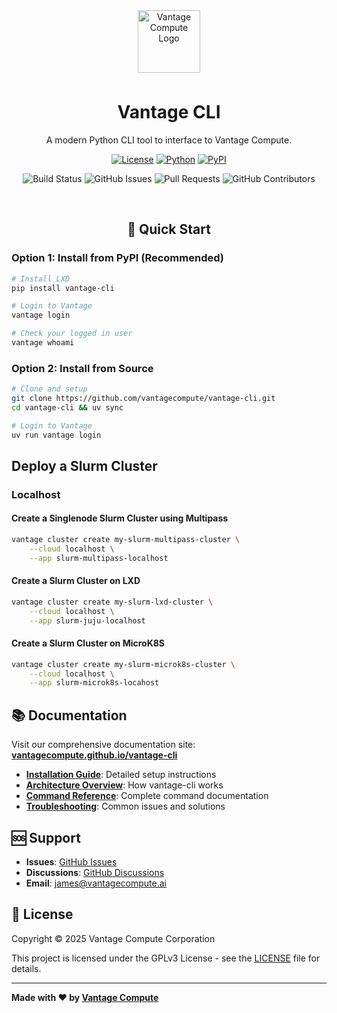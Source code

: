 <div align="center">
<a href="https://www.vantagecompute.ai/">
  <img src="https://vantage-compute-public-assets.s3.us-east-1.amazonaws.com/branding/vantage-logo-text-black-horz.png" alt="Vantage Compute Logo" width="100" style="margin-bottom: 0.5em;"/>
</a>
</div>
<div align="center">

# Vantage CLI
A modern Python CLI tool to interface to Vantage Compute.

[![License](https://img.shields.io/badge/license-GPLv3-green.svg)](LICENSE)
[![Python](https://img.shields.io/badge/python-3.12+-blue.svg)](https://python.org)
[![PyPI](https://img.shields.io/pypi/v/vantage-cli.svg)](https://pypi.org/project/vantage-cli/)

![Build Status](https://img.shields.io/github/actions/workflow/status/vantagecompute/vantage-cli/ci.yaml?branch=main&label=build&logo=github&style=plastic)
![GitHub Issues](https://img.shields.io/github/issues/vantagecompute/vantage-cli?label=issues&logo=github&style=plastic)
![Pull Requests](https://img.shields.io/github/issues-pr/vantagecompute/vantage-cli?label=pull-requests&logo=github&style=plastic)
![GitHub Contributors](https://img.shields.io/github/contributors/vantagecompute/vantage-cli?logo=github&style=plastic)

</br>

## 🚀 Quick Start

</div>


### Option 1: Install from PyPI (Recommended)

```bash
# Install LXD
pip install vantage-cli

# Login to Vantage
vantage login

# Check your logged in user
vantage whoami
```

### Option 2: Install from Source

```bash
# Clone and setup
git clone https://github.com/vantagecompute/vantage-cli.git
cd vantage-cli && uv sync

# Login to Vantage
uv run vantage login
```

## Deploy a Slurm Cluster

### Localhost

#### Create a Singlenode Slurm Cluster using Multipass

```bash
vantage cluster create my-slurm-multipass-cluster \
    --cloud localhost \
    --app slurm-multipass-localhost
```

#### Create a Slurm Cluster on LXD

```bash
vantage cluster create my-slurm-lxd-cluster \
    --cloud localhost \
    --app slurm-juju-localhost
```

#### Create a Slurm Cluster on MicroK8S

```bash
vantage cluster create my-slurm-microk8s-cluster \
    --cloud localhost \
    --app slurm-microk8s-locahost
```

## 📚 Documentation

Visit our comprehensive documentation site:
**[vantagecompute.github.io/vantage-cli](https://vantagecompute.github.io/vantage-cli)**

- **[Installation Guide](https://vantagecompute.github.io/vantage-cli/installation/)**: Detailed setup instructions
- **[Architecture Overview](https://vantagecompute.github.io/vantage-cli/architecture/)**: How vantage-cli works
- **[Command Reference](https://vantagecompute.github.io/vantage-cli/commands/)**: Complete command documentation
- **[Troubleshooting](https://vantagecompute.github.io/vantage-cli/troubleshooting/)**: Common issues and solutions


## 🆘 Support

- **Issues**: [GitHub Issues](https://github.com/vantagecompute/vantage-cli/issues)
- **Discussions**: [GitHub Discussions](https://github.com/vantagecompute/vantage-cli/discussions)
- **Email**: [james@vantagecompute.ai](mailto:james@vantagecompute.ai)


## 📄 License

Copyright &copy; 2025 Vantage Compute Corporation

This project is licensed under the GPLv3 License - see the [LICENSE](LICENSE) file for details.

---

**Made with ❤️ by [Vantage Compute](https://vantagecompute.ai)**
